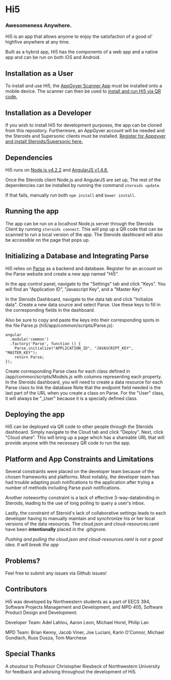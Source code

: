 # Hi5
### Awesomeness Anywhere.

Hi5 is an app that allows anyone to enjoy the satisfaction of a good ol' highfive anywhere at any time.

Built as a hybrid app, Hi5 has the components of a web app and a native app and can be run on both iOS and Android.

## Installation as a User
To install and use Hi5, the [AppGyver Scanner App](https://itunes.apple.com/us/app/appgyver-scanner/id575076515?mt=8) must be installed onto a mobile device. The scanner can then be used to [install and run Hi5 via QR code.](https://share.appgyver.com/?id=85764&hash=64a8c1027f8060ac2fc6c206639e91e022839b8ce03786f9fe8304ccf18ae54f)

## Installation as a Developer
If you wish to install Hi5 for development purposes, the app can be cloned from this repository. Furthermore, an AppGyver account will be needed and the Steroids and Supersonic clients must be installed. [Register for Appgyver and install Steroids/Supersonic here.](http://www.appgyver.io/steroids/getting_started)

## Dependencies
Hi5 runs on [Node.js v4.2.2](https://nodejs.org/en/download/) and [AngularJS v1.4.8.](https://angularjs.org/)

Once the Steroids client Node.js and AngularJS are set up, The rest of the dependencies can be installed by running the command `steroids update`.

If that fails, manually run both `npm install` and `bower install`.

## Running the app
The app can be run on a localhost Node.js server through the Steroids Client by running `steroids connect`. This will pop up a QR code that can be scanned to run a local version of the app. The Steroids dashboard will also be accessible on the page that pops up.

## Initializing a Database and Integrating Parse
Hi5 relies on [Parse](https://parse.com) as a backend and database. Register for an account on the Parse website and create a new app named "Hi5".

In the app control panel, navigate to the "Settings" tab and click "Keys". You will find an "Application ID", "Javascript Key", and a "Master Key".

In the Steroids Dashboard, navigate to the data tab and click "Initialize data". Create a new data source and select Parse. Use these keys to fill in the corresponding fields in the dashboard.

Also be sure to copy and paste the keys into their corresponding spots in the file Parse.js (hi5/app/common/scripts/Parse.js):

```
angular
  .module('common')
  .factory('Parse', function () {
    Parse.initialize("APPLICATION_ID", "JAVASCRIPT_KEY", "MASTER_KEY");
    return Parse;
});
```


Create corresponding Parse class for each class defined in /app/common/scripts/Models.js with columns representing each property. In the Steroids dashboard, you will need to create a data resource for each Parse class to link the database Note that the endpoint field needed is the last part of the URL when you create a class on Parse. For the "User" class, it will always be "\_User" because it is a specially defined class.

## Deploying the app
Hi5 can be deployed via QR code to other people through the Steroids dashboard. Simply navigate to the Cloud tab and click "Deploy". Next, click "Cloud share". This will bring up a page which has a shareable URL that will provide anyone with the necessary QR code to run the app.

## Platform and App Constraints and Limitations
Several constraints were placed on the developer team because of the chosen frameworks and platforms. Most notably, the developer team has had trouble adapting push notifications to the application after trying a number of methods including Parse push notifications.

Another noteworthy constraint is a lack of effective 3-way-databinding in Steroids, leading to the use of long polling to query a user's inbox. 

Lastly, the constraint of Steroid's lack of collaborative settings leads to each developer having to manually maintain and synchronize his or her local versions of the data resources. The cloud.json and cloud-resources.raml have been **intentionally** placed in the .gitignore.

*Pushing and pulling the cloud.json and cloud-resources.raml is not a good idea. It _will_ break the app*

## Problems?
Feel free to submit any issues via Github issues!

## Contributors
Hi5 was developed by  Northwestern students as a part of EECS 394, Software Projects Management and Development, and MPD 405, Software Product Design and Development:

Developer Team: Adel Lahlou, Aaron Leon, Michael Horst, Philip Lan

MPD Team: Brian Kenny, Jacob Viner, Joe Luciani, Karin O'Connor, Michael Gundlach, Russ Dusza, Tom Marchese

## Special Thanks
A shoutout to Professor Christopher Riesbeck of Northwestern University for feedback and advising throughout the development of Hi5.
